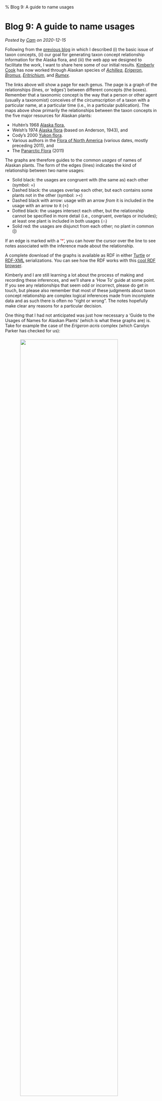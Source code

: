 % Blog 9: A guide to name usages

# Blog 9: A guide to name usages

_Posted by [Cam](people.html#cam) on 2020-12-15_

Following from the [previous blog](blog8.html) in which I described
(i) the basic issue of taxon concepts, (ii) our goal for generating
taxon concept relationship information for the Alaska flora, and (iii)
the web app we designed to facilitate the work, I want to share here
some of our initial results.  [Kimberly Cook](people.html#kimberly)
has now worked through Alaskan species of
[_Achillea_](TCM_achillea.html), [_Erigeron_](TCM_erigeron.html),
[_Bromus_](TCM_bromus.html), [_Eritrichium_](TCM_eritrichium.html),
and [_Rumex_](TCM_rumex.html).

The links above will show a page for each genus. The page is a graph
of the relationships (lines, or ‘edges’) between different concepts
(the boxes). Remember that a taxonomic concept is the way that a
person or other agent (usually a taxonomist) conceives of the
circumscription of a taxon with a particular name, at a particular
time (i.e., in a particular publication).  The maps above show
primarily the relationships between the taxon concepts in the five
major resources for Alaskan plants:

 * Hultén’s 1968 [Alaska flora][1],
 * Welsh’s 1974 [Alaska flora][2] (based on Anderson, 1943), and
 * Cody’s 2000 [Yukon flora][3].
 * Various authors in the [Flora of North America][4] (various dates,
   mostly preceding 2011), and
 * The [Panarctic Flora][5] (2011)

The graphs are therefore guides to the common _usages_ of names of
Alaskan plants.  The form of the edges (lines) indicates the kind of
relationship between two name usages:

 * Solid black: the usages are congruent with (the same as) each other
   (symbol: =)
 * Dashed black: the usages overlap each other, but each contains some
   plants not in the other (symbol: ><) 
 * Dashed black with arrow: usage with an arrow _from_ it is included
   in the usage with an arrow _to_ it (<)
 * Dotted black: the usages intersect each other, but the relationship
   cannot be specified in more detail (i.e., congruent, overlaps or
   includes); at least one plant is included in both usages (∩)
 * Solid red: the usages are disjunct from each other; no plant in
   common (|)

If an edge is marked with a ‘<span style="color:red">*</span>’, you
can hover the cursor over the line to see notes associated with the
inference made about the relationship.

A complete download of the graphs is available as RDF in either
[Turtle](../files/tcmap_2020-12-15.ttl) or
[RDF-XML](../files/tcmap_2020-12-15.rdf) serializations. You can see
how the RDF works with this [cool RDF browser][6].

Kimberly and I are still learning a lot about the process of making
and recording these inferences, and we’ll share a ‘How To’ guide at
some point.  If you see any relationships that seem odd or incorrect,
please do get in touch, but please also remember that most of these
judgments about taxon concept relationship are complex logical
inferences made from incomplete data and as such there is often no
“right or wrong”. The notes hopefully make clear any reasons for a
particular decision.  

One thing that I had not anticipated was just how necessary a ‘Guide
to the Usages of Names for Alaskan Plants’ (which is what these graphs
are) is.  Take for example the case of the _Erigeron acris_ complex
(which Carolyn Parker has checked for us):

<img src="../img/tcm3.png" style="width:80%;margin-left: auto;
margin-right: auto;
margin-top:20px;margin-bottom:20px;display:block;"/>

Without such a guide (or a careful reading of the sources) it is very
hard to interpret what, e.g., Hultén’s _Erigeron acris_
subsp. _politis_ means today, given how many times the name has been
changed since.

Many thanks, of course, to Kimberly for her impressive detective work
on these names and usages.

----
 
**References**

 * Anderson, J. P. (1943(-52)) Flora of Alaska and Adjacent Parts of
   Canada. Parts 1-9. Iowa State College Journal of Science, 18-26: (18) 137-175, 381-446; (19) 133-205; (20) 213-257, 297-347; (21) 363-423; (23) 137-187; (24) 219-271; (26) 387-453.
 * Cody, W. J. (2000) Flora of the Yukon Territory. NRC Research
   Press, Ottawa.
 * Hultén, E. (1968) Flora of Alaska and Neighboring Territories: a
   Manual of the Vascular Plants. Stanford University Press, Stanford,
   CA.
 * Welsh, S. L. (1974) Anderson's Flora of Alaska and adjacent parts
   of Canada. Brigham Young University Press, Salt Lake City.

[1]: https://www.sup.org/books/title/?id=2767
[2]: http://www.worldcat.org/oclc/605923539
[3]: https://cdnsciencepub.com/doi/book/10.1139/9780660181103
[4]: https://beta.floranorthamerica.org/Main_Page
[5]: http://panarcticflora.org/
[6]: http://graphite.ecs.soton.ac.uk/browser/?uri=https://alaskaflora.org/files/tcmap_2020-12-15.rdf

----

<div id="disqus_thread"></div><script>
var disqus_config = function () {
this.page.url = 'https://alaskaflora.org/pages/blog9.html';  // Edit
this.page.identifier = 'alaskaflora_blog9';                  // Edit
};(function() {  var d = document, s = d.createElement('script');
s.src = 'https://alaskaflora-org.disqus.com/embed.js';
s.setAttribute('data-timestamp', +new Date());
(d.head || d.body).appendChild(s);
})(); </script>
